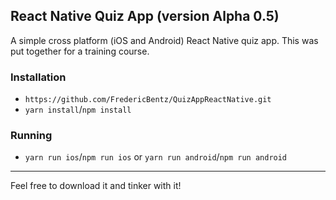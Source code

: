 ## React Native Quiz App (version Alpha 0.5)

A simple cross platform (iOS and Android) React Native quiz app. This was put together for a training course.

### Installation

- `https://github.com/FredericBentz/QuizAppReactNative.git`
- `yarn install`/`npm install`

### Running

- `yarn run ios`/`npm run ios` or `yarn run android`/`npm run android`

---

Feel free to download it and tinker with it!
